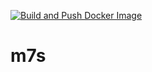 [![Build and Push Docker Image](https://github.com/LeibNici/m7s/actions/workflows/blank.yml/badge.svg)](https://github.com/LeibNici/m7s/actions/workflows/blank.yml)
# m7s
